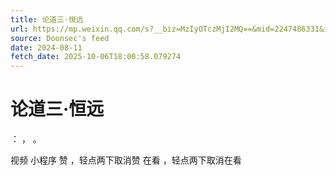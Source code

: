 ```yaml
---
title: 论道三·恒远
url: https://mp.weixin.qq.com/s?__biz=MzIyOTczMjI2MQ==&mid=2247486331&idx=1&sn=8bb18bc55de9ff07fd681975d52c5d42
source: Doonsec's feed
date: 2024-08-11
fetch_date: 2025-10-06T18:00:58.079274
---
```


# 论道三·恒远

：
，
。

视频
小程序
赞
，轻点两下取消赞
在看
，轻点两下取消在看